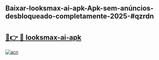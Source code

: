 ## Baixar-looksmax-ai-apk-Apk-sem-anúncios-desbloqueado-completamente-2025-#qzrdn

# <h2><a href="https://ainizakaria.my?title=looksmax-ai-apk&ref=22M">🔗👉 🔴 looksmax-ai-apk</a></h2>

[![acn](https://github.com/user-attachments/assets/0f9c940e-d8b0-45ae-aac7-cd30a18b3e1c)](https://ainizakaria.my?title=looksmax-ai-apk&ref=22M)

